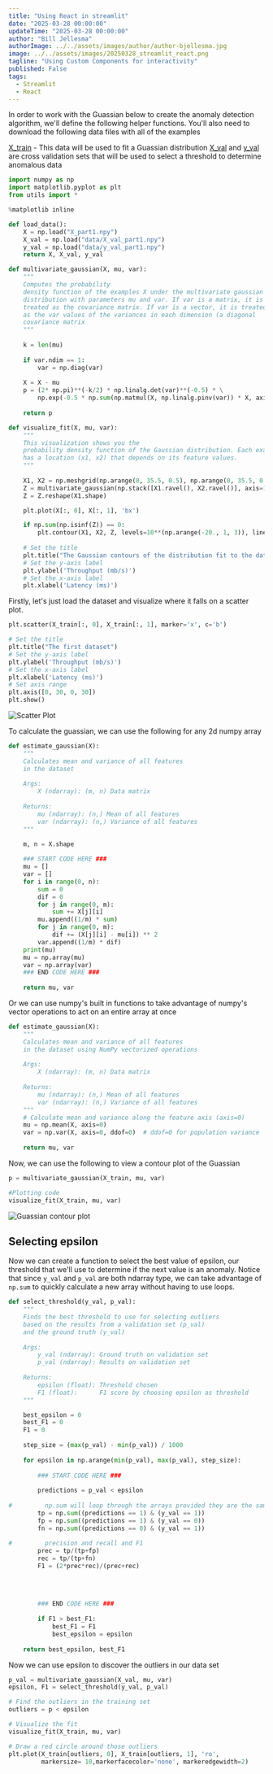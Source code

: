 ```yaml
---
title: "Using React in streamlit"
date: "2025-03-28 00:00:00"
updateTime: "2025-03-28 00:00:00"
author: "Bill Jellesma"
authorImage: ../../assets/images/author/author-bjellesma.jpg
image: ../../assets/images/20250328_streamlit_react.png
tagline: "Using Custom Components for interactivity"
published: False
tags:
  - Streamlit
  - React
---
```


In order to work with the Guassian below to create the anomaly detection algorithm, we'll define the following helper functions. You'll also need to download the following data files with all of the examples

[X_train](https://githubusercontent.com/bjellesma/BillJellesmaCoding/master/static/X_part1.npy) - This data will be used to fit a Guassian distribution
[X_val](https://githubusercontent.com/bjellesma/BillJellesmaCoding/master/static/X_part1.npy) and [y_val](https://githubusercontent.com/bjellesma/BillJellesmaCoding/master/static/X_part1.npy) are cross validation sets that will be used to select a threshold to determine anomalous data

```py
import numpy as np
import matplotlib.pyplot as plt
from utils import *

%matplotlib inline

def load_data():
    X = np.load("X_part1.npy")
    X_val = np.load("data/X_val_part1.npy")
    y_val = np.load("data/y_val_part1.npy")
    return X, X_val, y_val

def multivariate_gaussian(X, mu, var):
    """
    Computes the probability 
    density function of the examples X under the multivariate gaussian 
    distribution with parameters mu and var. If var is a matrix, it is
    treated as the covariance matrix. If var is a vector, it is treated
    as the var values of the variances in each dimension (a diagonal
    covariance matrix
    """
    
    k = len(mu)
    
    if var.ndim == 1:
        var = np.diag(var)
        
    X = X - mu
    p = (2* np.pi)**(-k/2) * np.linalg.det(var)**(-0.5) * \
        np.exp(-0.5 * np.sum(np.matmul(X, np.linalg.pinv(var)) * X, axis=1))
    
    return p

def visualize_fit(X, mu, var):
    """
    This visualization shows you the 
    probability density function of the Gaussian distribution. Each example
    has a location (x1, x2) that depends on its feature values.
    """
    
    X1, X2 = np.meshgrid(np.arange(0, 35.5, 0.5), np.arange(0, 35.5, 0.5))
    Z = multivariate_gaussian(np.stack([X1.ravel(), X2.ravel()], axis=1), mu, var)
    Z = Z.reshape(X1.shape)

    plt.plot(X[:, 0], X[:, 1], 'bx')

    if np.sum(np.isinf(Z)) == 0:
        plt.contour(X1, X2, Z, levels=10**(np.arange(-20., 1, 3)), linewidths=1)
        
    # Set the title
    plt.title("The Gaussian contours of the distribution fit to the dataset")
    # Set the y-axis label
    plt.ylabel('Throughput (mb/s)')
    # Set the x-axis label
    plt.xlabel('Latency (ms)')
```

Firstly, let's just load the dataset and visualize where it falls on a scatter plot.

```py
plt.scatter(X_train[:, 0], X_train[:, 1], marker='x', c='b') 

# Set the title
plt.title("The first dataset")
# Set the y-axis label
plt.ylabel('Throughput (mb/s)')
# Set the x-axis label
plt.xlabel('Latency (ms)')
# Set axis range
plt.axis([0, 30, 0, 30])
plt.show()
```

![Scatter Plot](image-1.png)

To calculate the guassian, we can use the following for any 2d numpy array

```py
def estimate_gaussian(X): 
    """
    Calculates mean and variance of all features 
    in the dataset
    
    Args:
        X (ndarray): (m, n) Data matrix
    
    Returns:
        mu (ndarray): (n,) Mean of all features
        var (ndarray): (n,) Variance of all features
    """

    m, n = X.shape
    
    ### START CODE HERE ### 
    mu = []
    var = []
    for i in range(0, n):
        sum = 0
        dif = 0
        for j in range(0, m):
            sum += X[j][i]
        mu.append((1/m) * sum)
        for j in range(0, m):
            dif += (X[j][i] - mu[i]) ** 2
        var.append((1/m) * dif)
    print(mu)
    mu = np.array(mu)
    var = np.array(var)
    ### END CODE HERE ### 
        
    return mu, var
```

Or we can use numpy's built in functions to take advantage of numpy's vector operations to act on an entire array at once

```py
def estimate_gaussian(X):
    """
    Calculates mean and variance of all features 
    in the dataset using NumPy vectorized operations
    
    Args:
        X (ndarray): (m, n) Data matrix
    
    Returns:
        mu (ndarray): (n,) Mean of all features
        var (ndarray): (n,) Variance of all features
    """
    # Calculate mean and variance along the feature axis (axis=0)
    mu = np.mean(X, axis=0)
    var = np.var(X, axis=0, ddof=0)  # ddof=0 for population variance
    
    return mu, var
```

Now, we can use the following to view a contour plot of the Guassian

```py
p = multivariate_gaussian(X_train, mu, var)

#Plotting code 
visualize_fit(X_train, mu, var)
```

![Guassian contour plot](image.png)

## Selecting epsilon

Now we can create a function to select the best value of epsilon, our threshold that we'll use to determine if the next value is an anomaly. Notice that since `y_val` and `p_val` are both ndarray type, we can take advantage of `np.sum` to quickly calculate a new array without having to use loops.

```py
def select_threshold(y_val, p_val): 
    """
    Finds the best threshold to use for selecting outliers 
    based on the results from a validation set (p_val) 
    and the ground truth (y_val)
    
    Args:
        y_val (ndarray): Ground truth on validation set
        p_val (ndarray): Results on validation set
        
    Returns:
        epsilon (float): Threshold chosen 
        F1 (float):      F1 score by choosing epsilon as threshold
    """ 

    best_epsilon = 0
    best_F1 = 0
    F1 = 0
    
    step_size = (max(p_val) - min(p_val)) / 1000
    
    for epsilon in np.arange(min(p_val), max(p_val), step_size):
    
        ### START CODE HERE ### 
        
        predictions = p_val < epsilon
        
#         np.sum will loop through the arrays provided they are the same size
        tp = np.sum((predictions == 1) & (y_val == 1))
        fp = np.sum((predictions == 1) & (y_val == 0))
        fn = np.sum((predictions == 0) & (y_val == 1))
        
#         precision and recall and F1
        prec = tp/(tp+fp)
        rec = tp/(tp+fn)
        F1 = (2*prec*rec)/(prec+rec)
        
        
        
        
        ### END CODE HERE ### 
        
        if F1 > best_F1:
            best_F1 = F1
            best_epsilon = epsilon
        
    return best_epsilon, best_F1
```

Now we can use epsilon to discover the outliers in our data set

```py
p_val = multivariate_gaussian(X_val, mu, var)
epsilon, F1 = select_threshold(y_val, p_val)

# Find the outliers in the training set 
outliers = p < epsilon

# Visualize the fit
visualize_fit(X_train, mu, var)

# Draw a red circle around those outliers
plt.plot(X_train[outliers, 0], X_train[outliers, 1], 'ro',
         markersize= 10,markerfacecolor='none', markeredgewidth=2)
```